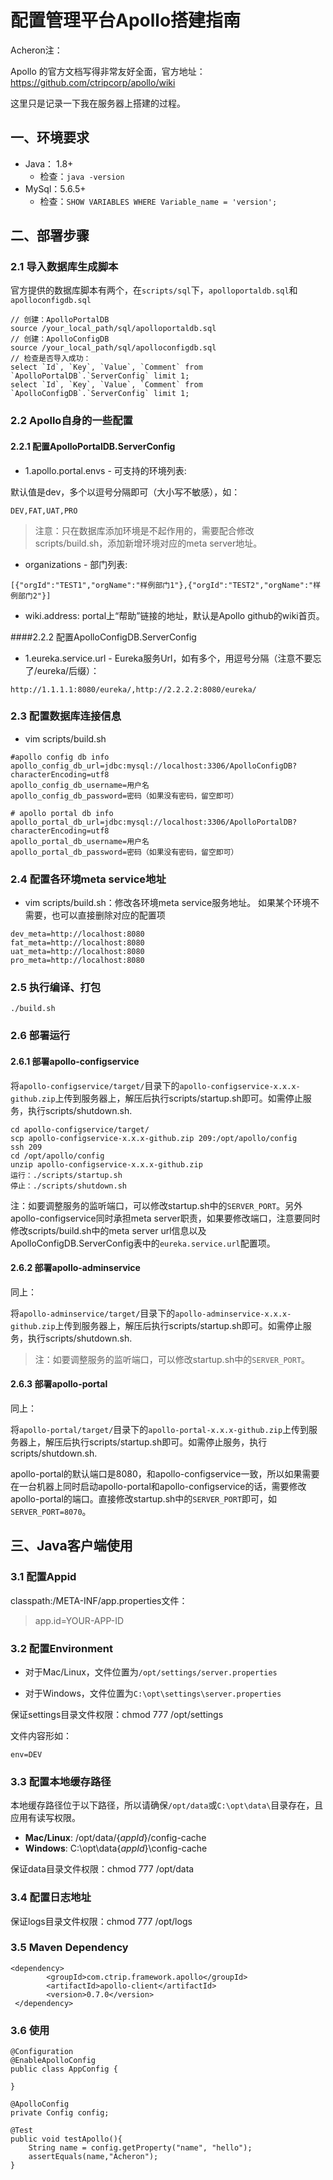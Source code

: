 # 配置管理平台Apollo搭建指南

Acheron注：

Apollo 的官方文档写得非常友好全面，官方地址：https://github.com/ctripcorp/apollo/wiki

这里只是记录一下我在服务器上搭建的过程。

## 一、环境要求

- Java： 1.8+
  - 检查：`java -version`
- MySql：5.6.5+
  - 检查：`SHOW VARIABLES WHERE Variable_name = 'version';`

## 二、部署步骤

### 2.1 导入数据库生成脚本

官方提供的数据库脚本有两个，在`scripts/sql`下，`apolloportaldb.sql`和`apolloconfigdb.sql`

```
// 创建：ApolloPortalDB
source /your_local_path/sql/apolloportaldb.sql
// 创建：ApolloConfigDB
source /your_local_path/sql/apolloconfigdb.sql
// 检查是否导入成功：
select `Id`, `Key`, `Value`, `Comment` from `ApolloPortalDB`.`ServerConfig` limit 1;
select `Id`, `Key`, `Value`, `Comment` from `ApolloConfigDB`.`ServerConfig` limit 1;
```

### 2.2 Apollo自身的一些配置

#### 2.2.1 配置ApolloPortalDB.ServerConfig

- 1.apollo.portal.envs - 可支持的环境列表:

默认值是dev，多个以逗号分隔即可（大小写不敏感），如：

```
DEV,FAT,UAT,PRO
```

> 注意：只在数据库添加环境是不起作用的，需要配合修改scripts/build.sh，添加新增环境对应的meta server地址。

- organizations - 部门列表:

```
[{"orgId":"TEST1","orgName":"样例部门1"},{"orgId":"TEST2","orgName":"样例部门2"}]
```

- wiki.address: portal上“帮助”链接的地址，默认是Apollo github的wiki首页。


####2.2.2 配置ApolloConfigDB.ServerConfig
- 1.eureka.service.url - Eureka服务Url，如有多个，用逗号分隔（注意不要忘了/eureka/后缀）：

```
http://1.1.1.1:8080/eureka/,http://2.2.2.2:8080/eureka/

```

### 2.3 配置数据库连接信息

- vim scripts/build.sh

```
#apollo config db info
apollo_config_db_url=jdbc:mysql://localhost:3306/ApolloConfigDB?characterEncoding=utf8
apollo_config_db_username=用户名
apollo_config_db_password=密码（如果没有密码，留空即可）

# apollo portal db info
apollo_portal_db_url=jdbc:mysql://localhost:3306/ApolloPortalDB?characterEncoding=utf8
apollo_portal_db_username=用户名
apollo_portal_db_password=密码（如果没有密码，留空即可）
```



### 2.4 配置各环境meta service地址

- vim scripts/build.sh：修改各环境meta service服务地址。 如果某个环境不需要，也可以直接删除对应的配置项

```
dev_meta=http://localhost:8080
fat_meta=http://localhost:8080
uat_meta=http://localhost:8080
pro_meta=http://localhost:8080
```

### 2.5 执行编译、打包

```
./build.sh 
```
### 2.6 部署运行

#### 2.6.1 部署apollo-configservice

将`apollo-configservice/target/`目录下的`apollo-configservice-x.x.x-github.zip`上传到服务器上，解压后执行scripts/startup.sh即可。如需停止服务，执行scripts/shutdown.sh.

```
cd apollo-configservice/target/
scp apollo-configservice-x.x.x-github.zip 209:/opt/apollo/config
ssh 209
cd /opt/apollo/config
unzip apollo-configservice-x.x.x-github.zip
运行：./scripts/startup.sh
停止：./scripts/shutdown.sh
```

注：如要调整服务的监听端口，可以修改startup.sh中的`SERVER_PORT`。另外apollo-configservice同时承担meta server职责，如果要修改端口，注意要同时修改scripts/build.sh中的meta server url信息以及ApolloConfigDB.ServerConfig表中的`eureka.service.url`配置项。

#### 2.6.2 部署apollo-adminservice

同上：

将`apollo-adminservice/target/`目录下的`apollo-adminservice-x.x.x-github.zip`上传到服务器上，解压后执行scripts/startup.sh即可。如需停止服务，执行scripts/shutdown.sh.

> 注：如要调整服务的监听端口，可以修改startup.sh中的`SERVER_PORT`。

#### 2.6.3 部署apollo-portal

同上：

将`apollo-portal/target/`目录下的`apollo-portal-x.x.x-github.zip`上传到服务器上，解压后执行scripts/startup.sh即可。如需停止服务，执行scripts/shutdown.sh.

apollo-portal的默认端口是8080，和apollo-configservice一致，所以如果需要在一台机器上同时启动apollo-portal和apollo-configservice的话，需要修改apollo-portal的端口。直接修改startup.sh中的`SERVER_PORT`即可，如`SERVER_PORT=8070`。

## 三、Java客户端使用

### 3.1 配置Appid 

classpath:/META-INF/app.properties文件：

> app.id=YOUR-APP-ID

### 3.2 配置Environment

- 对于Mac/Linux，文件位置为`/opt/settings/server.properties`

- 对于Windows，文件位置为`C:\opt\settings\server.properties`

保证settings目录文件权限：chmod 777 /opt/settings

文件内容形如：

```
env=DEV
```

### 3.3 配置本地缓存路径

本地缓存路径位于以下路径，所以请确保`/opt/data`或`C:\opt\data\`目录存在，且应用有读写权限。

- **Mac/Linux**: /opt/data/{*appId*}/config-cache
- **Windows**: C:\opt\data\{*appId*}\config-cache

保证data目录文件权限：chmod 777 /opt/data

### 3.4 配置日志地址

保证logs目录文件权限：chmod 777 /opt/logs

### 3.5 Maven Dependency

```
<dependency>
        <groupId>com.ctrip.framework.apollo</groupId>
        <artifactId>apollo-client</artifactId>
        <version>0.7.0</version>
 </dependency>
```

### 3.6 使用

```
@Configuration
@EnableApolloConfig
public class AppConfig {
  
}
```



```
@ApolloConfig
private Config config;

@Test
public void testApollo(){
	String name = config.getProperty("name", "hello");
    assertEquals(name,"Acheron");
}
```

